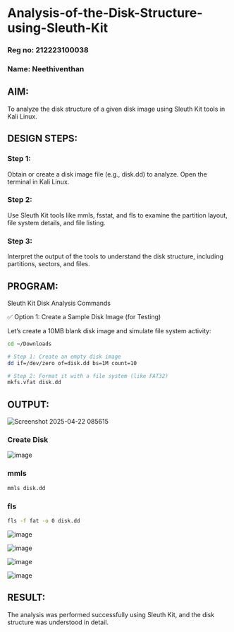 # Analysis-of-the-Disk-Structure-using-Sleuth-Kit
### Reg no: 212223100038
### Name: Neethiventhan
## AIM:
To analyze the disk structure of a given disk image using Sleuth Kit tools in Kali Linux.

## DESIGN STEPS:
### Step 1:
Obtain or create a disk image file (e.g., disk.dd) to analyze. Open the terminal in Kali Linux.

### Step 2:
Use Sleuth Kit tools like mmls, fsstat, and fls to examine the partition layout, file system details, and file listing.

### Step 3:
Interpret the output of the tools to understand the disk structure, including partitions, sectors, and files.

## PROGRAM:
Sleuth Kit Disk Analysis Commands

✅ Option 1: Create a Sample Disk Image (for Testing)

Let’s create a 10MB blank disk image and simulate file system activity:

```bash
cd ~/Downloads

# Step 1: Create an empty disk image
dd if=/dev/zero of=disk.dd bs=1M count=10

# Step 2: Format it with a file system (like FAT32)
mkfs.vfat disk.dd
```

## OUTPUT:

![Screenshot 2025-04-22 085615](https://github.com/user-attachments/assets/48ad4510-e6d3-42cc-a6f7-a5453af7e6a9)

### Create Disk
![image](https://github.com/user-attachments/assets/486b446a-0c92-4841-a095-3980000c3fc8)
### mmls 
```bash
mmls disk.dd
```
### fls
```bash
fls -f fat -o 0 disk.dd
```
![image](https://github.com/user-attachments/assets/85967a1e-38ab-4281-aa16-820b2cfa7479)

![image](https://github.com/user-attachments/assets/36499cfc-15f3-4b86-8023-7876a2d5df25)


![image](https://github.com/user-attachments/assets/1972eea0-f2aa-471e-8cc7-83e1279f38eb)

![image](https://github.com/user-attachments/assets/2f3834c6-b0da-45d9-a207-c1afc7937b3c)

## RESULT:
The analysis was performed successfully using Sleuth Kit, and the disk structure was understood in detail.
